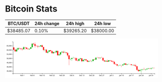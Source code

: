 # Bitcoin Stats

BTC/USDT|24h change|24h high|24h low|
|---|---|---|---|
|$38485.07|0.10%|$39265.20|$38000.00|

<img src="./chart.svg">
